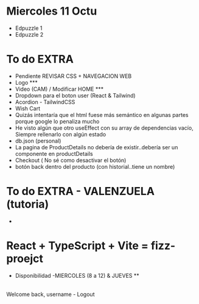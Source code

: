 # Miercoles 11 Octu 
- Edpuzzle 1
- Edpuzzle 2 

# To do EXTRA 
- Pendiente REVISAR CSS + NAVEGACION WEB 
- Logo  ***
- Video (CAM) / Modificar HOME ***
- Dropdown para el boton user (React & Tailwind)
-  Acordion - TailwindCSS
- Wish Cart 
- Quizás intentaría que el html fuese más semántico en algunas partes porque google lo penaliza mucho 
- He visto algún que otro useEffect con su array de dependencias vacío, Siempre rellenarlo con algún estado
- db.json (personal)
- La pagina de ProductDetails no debería de existir..debería ser un componente en productDetails
- Checkout ( No sé como desactivar el botón)
- botón back dentro del producto (con historial..tiene un nombre)

# To do EXTRA - VALENZUELA (tutoria)
- 

# React + TypeScript + Vite = fizz-proejct
- Disponibilidad -MIERCOLES (8 a 12) & JUEVES **



######
Welcome back, username - Logout
